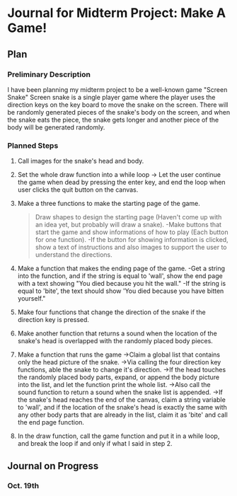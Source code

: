# Journal for Midterm Project: Make A Game!
## Plan
### Preliminary Description
I have been planning my midterm project to be a well-known game "Screen Snake"
Screen snake is a single player game where the player uses the direction keys on the key board to move the snake on the screen. There will be randomly generated pieces of the snake's body on the screen, and when the snake eats the piece, the snake gets longer and another piece of the body will be generated randomly.

### Planned Steps
1. Call images for the snake's head and body.

2. Set the whole draw function into a while loop -> Let the user continue the game when dead by pressing the enter key, and end the loop when user clicks the quit button on the canvas.

3. Make a three functions to make the starting page of the game.
   >Draw shapes to design the starting page (Haven't come up with an idea yet, but probably will draw a snake).
   -Make buttons that start the game and show informations of how to play (Each button for one function).
    -If the button for showing information is clicked, show a text of instructions and also images to support the user to understand the directions.

4. Make a function that makes the ending page of the game.
   -Get a string into the function, and if the string is equal to 'wall', show the end page with a text showing "You died because you hit the wall."
    -If the string is equal to 'bite', the text should show 'You died because you have bitten yourself."

5. Make four functions that change the direction of the snake if the direction key is pressed.

6. Make another function that returns a sound when the location of the snake's head is overlapped with the randomly placed body pieces.

7. Make a function that runs the game
   ->Claim a global list that contains only the head picture of the snake.
   ->Via calling the four direction key functions, able the snake to change it's direction.
   ->If the head touches the randomly placed body parts, expand, or append the body picture into the list, and let the function print the whole list.
   ->Also call the sound function to return a sound when the snake list is appended.
   ->If the snake's head reaches the end of the canvas, claim a string variable to 'wall', and if the location of the snake's head is exactly the same with any        other body parts that are already in the list, claim it as 'bite' and call the end page function.

8. In the draw function, call the game function and put it in a while loop, and break the loop if and only if what I said in step 2.

## Journal on Progress
### Oct. 19th
